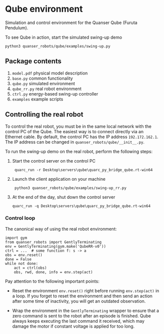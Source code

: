 Qube environment
================

Simulation and control environment for the Quanser Qube (Furuta Pendulum).

To see Qube in action, start the simulated swing-up demo

    python3 quanser_robots/qube/examples/swing-up.py


Package contents
----------------
1. `model.pdf` physical model description
2. `base.py` common functionality
3. `qube.py` simulated environment
4. `qube_rr.py` real robot environment
5. `ctrl.py` energy-based swing-up controller
6. `examples` example scripts


Controlling the real robot
--------------------------
To control the real robot, you must be in the same local network
with the control PC of the Qube.
The easiest way is to connect directly via an Ethernet cable.
By default, the control PC has the IP address `192.172.162.1`.
The IP address can be changed in `quanser_robots/qube/__init__.py`.

To run the swing-up demo on the real robot, perform the following steps:

1. Start the control server on the control PC

        quarc_run -r Desktop\servers\qube\quarc_py_bridge_qube.rt-win64

2. Launch the client application on your machine

        python3 quanser_robots/qube/examples/swing-up_rr.py

3. At the end of the day, shut down the control server

       quarc_run -q Desktop\servers\qube\quarc_py_bridge_qube.rt-win64


### Control loop
The canonical way of using the real robot environment:
    
    import gym
    from quanser_robots import GentlyTerminating
    env = GentlyTerminating(gym.make('QubeRR-v0'))
    ctrl = ...  # some function f: s -> a
    obs = env.reset()
    done = False
    while not done:
        act = ctrl(obs)
        obs, rwd, done, info = env.step(act)

Pay attention to the following important points:

- Reset the environment `env.reset()` right before running `env.step(act)`
  in a loop. If you forget to reset the environment and then send an action
  after some time of inactivity, you will get an outdated observation.

- Wrap the environment in the `GentlyTerminating` wrapper to ensure that
  a zero command is sent to the robot after an episode is finished.
  Qube always keeps executing the last command it received, which may damage
  the motor if constant voltage is applied for too long.
